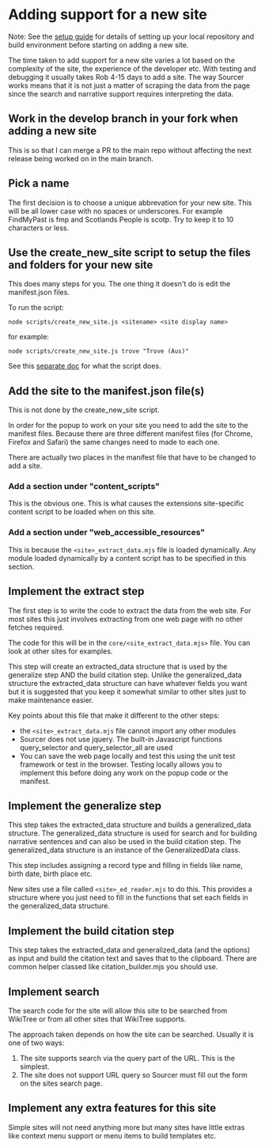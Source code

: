 # Adding support for a new site

Note: See the [setup guide](https://github.com/RobPavey/wikitree-sourcer/blob/main/docs/contributors/setup_guide.md) for details of setting up your local repository and build environment before starting on adding a new site.

The time taken to add support for a new site varies a lot based on the complexity of the site, the experience of the developer etc. With testing and debugging it usually takes Rob 4-15 days to add a site. The way Sourcer works means that it is not just a matter of scraping the data from the page since the search and narrative support requires interpreting the data.

## Work in the develop branch in your fork when adding a new site

This is so that I can merge a PR to the main repo without affecting the next release being worked on in the main branch.

## Pick a name

The first decision is to choose a unique abbrevation for your new site. This will be all lower case with no spaces or underscores.
For example FindMyPast is fmp and Scotlands People is scotp. Try to keep it to 10 characters or less.

## Use the create_new_site script to setup the files and folders for your new site

This does many steps for you. The one thing it doesn't do is edit the manifest.json files.

To run the script:

`node scripts/create_new_site.js <sitename> <site display name>`

for example:

`node scripts/create_new_site.js trove "Trove (Aus)"`

See this [separate doc](https://github.com/RobPavey/wikitree-sourcer/blob/main/docs/dev_notes/what_the_create_new_site_script_does.md) for what the script does.

## Add the site to the manifest.json file(s)

This is not done by the create_new_site script.

In order for the popup to work on your site you need to add the site to the manifest files. Because there are three different manifest files (for Chrome, Firefox and Safari) the same changes need to made to each one.

There are actually two places in the manifest file that have to be changed to add a site.

### Add a section under "content_scripts"

This is the obvious one. This is what causes the extensions site-specific content script to be loaded when on this site.

### Add a section under "web_accessible_resources"

This is because the `<site>_extract_data.mjs` file is loaded dynamically. Any module loaded dynamically by a content script has to be specified in this section.

## Implement the extract step

The first step is to write the code to extract the data from the web site. For most sites this just involves extracting from one web page with no other fetches required.

The code for this will be in the `core/<site_extract_data.mjs>` file. You can look at other sites for examples.

This step will create an extracted_data structure that is used by the generalize step AND the build citation step. Unlike the generalized_data structure the extracted_data structure can have whatever fields you want but it is suggested that you keep it somewhat similar to other sites just to make maintenance easier.

Key points about this file that make it different to the other steps:
* the `<site>_extract_data.mjs` file cannot import any other modules
* Sourcer does not use jquery. The built-in Javascript functions query_selector and query_selector_all are used
* You can save the web page locally and test this using the unit test framework or test in the browser. Testing locally allows you to implement this before doing any work on the popup code or the manifest.

## Implement the generalize step

This step takes the extracted_data structure and builds a generalized_data structure. The generalized_data structure is used for search and for building narrative sentences and can also be used in the build citation step. The generalized_data structure is an instance of the GeneralizedData class.

This step includes assigning a record type and filling in fields like name, birth date, birth place etc.

New sites use a file called `<site>_ed_reader.mjs` to do this. This provides a structure where you just need to fill in the functions that set each fields in the generalized_data structure.

## Implement the build citation step

This step takes the extracted_data and generalized_data (and the options) as input and build the citation text and saves that to the clipboard. There are common helper classed like citation_builder.mjs you should use.

## Implement search

The search code for the site will allow this site to be searched from WikiTree or from all other sites that WikiTree supports.

The approach taken depends on how the site can be searched. Usually it is one of two ways:
1. The site supports search via the query part of the URL. This is the simplest.
2. The site does not support URL query so Sourcer must fill out the form on the sites search page.

## Implement any extra features for this site

Simple sites will not need anything more but many sites have little extras like context menu support or menu items to build templates etc.
